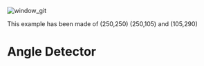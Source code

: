 ![window_git](https://user-images.githubusercontent.com/18000553/116942552-6cc3bc80-ac8f-11eb-8736-6508ab63642d.png)

This example has been made of (250,250) (250,105) and (105,290)

# Angle Detector
